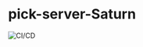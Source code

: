 # pick-server-Saturn
![CI/CD](https://github.com/DSM-PICK/pick-server-Saturn/workflows/CI/CD/badge.svg)
